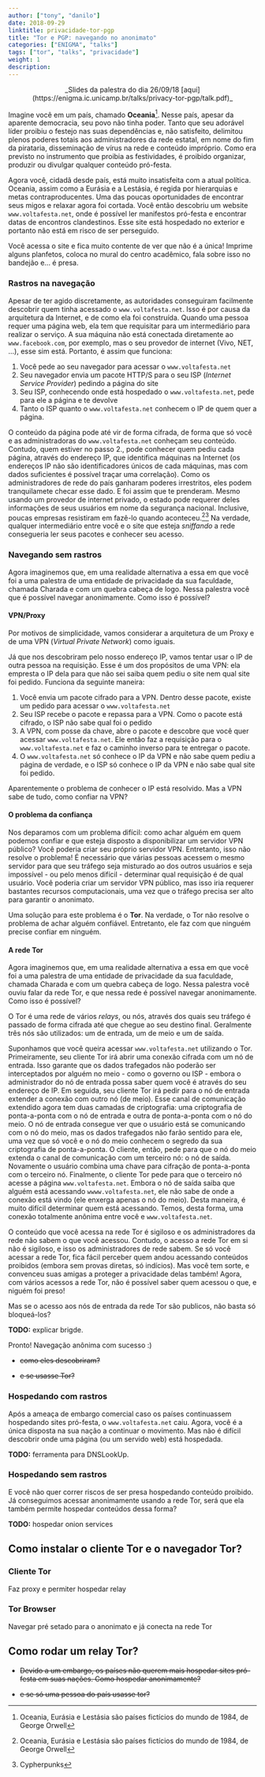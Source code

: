 ```yaml
---
author: ["tony", "danilo"]
date: 2018-09-29
linktitle: privacidade-tor-pgp
title: "Tor e PGP: navegando no anonimato"
categories: ["ENIGMA", "talks"]
tags: ["tor", "talks", "privacidade"]
weight: 1
description:
---
```


<center>
_Slides da palestra do dia 26/09/18 [aqui](https://enigma.ic.unicamp.br/talks/privacy-tor-pgp/talk.pdf)_
</center>

Imagine você em um país, chamado **Oceania**[^1]. Nesse país, apesar da aparente
democracia, seu povo não tinha poder. Tanto que seu adorável líder proibiu o
festejo nas suas dependências e, não satisfeito, delimitou plenos poderes
totais aos administradores da rede estatal, em nome do fim da pirataria,
disseminação de vírus na rede e conteúdo impróprio. Como era previsto no
instrumento que proibia as festividades, é proibido organizar, produzir ou
divulgar qualquer conteúdo pró-festa.

Agora você, cidadã desde país, está muito insatisfeita com a atual política.
Oceania, assim como a Eurásia e a Lestásia, é regida por hierarquias e metas
contraproducentes. Uma das poucas oportunidades de encontrar seus migos e
relaxar agora foi cortada. Você então descobriu um website
`www.voltafesta.net`, onde é possível ler manifestos pró-festa e encontrar
datas de encontros clandestinos. Esse site está hospedado no exterior e
portanto não está em risco de ser perseguido.

Você acessa o site e fica muito contente de ver que não é a única! Imprime
alguns planfetos, coloca no mural do centro acadêmico, fala sobre isso no
bandejão e... é presa.

### Rastros na navegação

Apesar de ter agido discretamente, as autoridades conseguiram facilmente
descobrir quem tinha acessado o `www.voltafesta.net`. Isso é por causa da
arquitetura da Internet, e de como ela foi construída. Quando uma pessoa requer
uma página web, ela tem que requisitar para um intermediário para realizar o
serviço. A sua máquina não está conectada diretamente ao `www.facebook.com`,
por exemplo, mas o seu provedor de internet (Vivo, NET, ...), esse sim está.
Portanto, é assim que funciona:

1. Você pede ao seu navegador para acessar o `www.voltafesta.net`
1. Seu navegador envia um pacote HTTP/S para o seu ISP (_Internet Service
Provider_) pedindo a página do site
1. Seu ISP, conhecendo onde está hospedado o `www.voltafesta.net`, pede para ele a página e te devolve
1. Tanto o ISP quanto o `www.voltafesta.net` conhecem o IP de quem quer a página.

O conteúdo da página pode até vir de forma cifrada, de forma que só você e as
administradoras do `www.voltafesta.net` conheçam seu conteúdo. Contudo, quem
estiver no passo 2., pode conhecer quem pediu cada página, através do endereço IP, que identifica máquinas na Internet (os endereços IP não são identificadores únicos de cada máquinas, mas com dados suficientes é possível traçar uma correlação). Como os
administradores de rede do país ganharam poderes irrestritos, eles podem
tranquilamete checar esse dado. E foi assim que te prenderam. Mesmo usando um
provedor de internet privado, o estado pode requerer deles informações de seus
usuários em nome da segurança nacional. Inclusive, poucas empresas
resistiram em fazê-lo quando aconteceu.[^1][^3] Na verdade, qualquer
intermediário entre você e o site que esteja _sniffando_ a rede consegueria ler
seus pacotes e conhecer seu acesso.

### Navegando sem rastros
Agora imaginemos que, em uma realidade alternativa a essa em que você foi a uma palestra de uma entidade de privacidade da sua faculdade, chamada Charada e com um quebra cabeça de logo. Nessa palestra você que é possível navegar anonimamente. Como isso é possível?

#### VPN/Proxy

Por motivos de simplicidade, vamos considerar a arquitetura de um Proxy e de uma VPN (_Virtual Private Network_) como iguais.

Já que nos descobriram pelo nosso endereço IP, vamos tentar usar o IP de outra pessoa na requisição. Esse é um dos propósitos de uma VPN: ela empresta o IP dela para que não sei saiba quem pediu o site nem qual site foi pedido. Funciona da seguinte maneira:


1. Você envia um pacote cifrado para a VPN. Dentro desse pacote, existe um pedido para acessar o `www.voltafesta.net`
1. Seu ISP recebe o pacote e repassa para a VPN. Como o pacote está cifrado, o ISP não sabe qual foi o pedido
1. A VPN, com posse da chave, abre o pacote e descobre que você quer acessar `www.voltafesta.net`. Ele então faz a requisição para o `www.voltafesta.net` e faz o caminho inverso para te entregar o pacote.
1. O `www.voltafesta.net` só conhece o IP da VPN e não sabe quem pediu a página de verdade, e o ISP só conhece o IP da VPN e não sabe qual site foi pedido.

Aparentemente o problema de conhecer o IP está resolvido. Mas a VPN sabe de tudo, como confiar na VPN?

#### O problema da confiança
Nos deparamos com um problema difícil: como achar alguém em quem podemos confiar e que esteja disposto a disponibilizar um servidor VPN público? Você poderia criar seu próprio servidor VPN. Entretanto, isso não resolve o problema! É necessário que várias pessoas acessem o mesmo servidor para que seu tráfego seja misturado ao dos outros usuários e seja impossível - ou pelo menos difícil - determinar qual requisição é de qual usuário. Você poderia criar um servidor VPN público, mas isso iria requerer bastantes recursos computacionais, uma vez que o tráfego precisa ser alto para garantir o anonimato.

Uma solução para este problema é o **Tor**. Na verdade, o Tor não resolve o problema de achar alguém confiável. Entretanto, ele faz com que ninguém precise confiar em ninguém.

#### A rede Tor

Agora imaginemos que, em uma realidade alternativa a essa em que você foi a uma palestra de uma entidade de privacidade da sua faculdade, chamada Charada e com um quebra cabeça de logo. Nessa palestra você ouviu falar da rede Tor, e que nessa rede é possível navegar anonimamente. Como isso é possível?

O Tor é uma rede de vários *relays*, ou nós, através dos quais seu tráfego é passado de forma cifrada até que chegue ao seu destino final. Geralmente três nós são utilizados: um de entrada, um de meio e um de saída.

Suponhamos que você queira acessar `www.voltafesta.net` utilizando o Tor. Primeiramente, seu cliente Tor irá abrir uma conexão cifrada com um nó de entrada. Isso garante que os dados trafegados não poderão ser interceptados por alguém no meio - como o governo ou ISP - embora o administrador do nó de entrada possa saber quem você é através do seu endereço de IP. Em seguida, seu cliente Tor irá pedir para o nó de entrada extender a conexão com outro nó (de meio). Esse canal de comunicação extendido agora tem duas camadas de criptografia: uma criptografia de ponta-a-ponta com o nó de entrada e outra de ponta-a-ponta com o nó do meio. O nó de entrada consegue ver que o usuário está se comunicando com o nó do meio, mas os dados trafegados não farão sentido para ele, uma vez que só você e o nó do meio conhecem o segredo da sua criptografia de ponta-a-ponta. O cliente, então, pede para que o nó do meio extenda o canal de comunicação com um terceiro nó: o nó de saída. Novamente o usuário combina uma chave para cifração de ponta-a-ponta com o terceiro nó. Finalmente, o cliente Tor pede para que o terceiro nó acesse a página `www.voltafesta.net`. Embora o nó de saída saiba que alguém está acessando `wwww.voltafesta.net`, ele não sabe de onde a conexão está vindo (ele enxerga apenas o nó do meio). Desta maneira, é muito difícil determinar quem está acessando. Temos, desta forma, uma conexão totalmente anônima entre você e `www.voltafesta.net`.

O conteúdo que você acessa na rede Tor é sigiloso e os administradores da rede não sabem o que você acessou. Contudo, o acesso a rede Tor em si não é sigiloso, e isso os administradores de rede sabem. Se só você acessar a rede Tor, fica fácil perceber quem andou acessando conteúdos proibidos (embora sem provas diretas, só indícios). Mas você tem sorte, e convenceu suas amigas a proteger a privacidade delas também! Agora, com vários acessos a rede Tor, não é possível saber quem acessou o que, e niguém foi preso!

Mas se o acesso aos nós de entrada da rede Tor são publicos, não basta só bloqueá-los?

**TODO:** explicar brigde.

Pronto! Navegação anônima com sucesso :)

- ~~como eles descobriram?~~

- ~~e se usasse Tor?~~

### Hospedando com rastros

Após a ameaça de embargo comercial caso os países continuassem hospedando sites pró-festa, o `www.voltafesta.net` caiu. Agora, você é a única disposta na sua nação a continuar o movimento. Mas não é difícil descobrir onde uma página (ou um servido web) está hospedada.

**TODO:** ferramenta para DNSLookUp.


### Hospedando sem rastros

E você não quer correr riscos de ser presa hospedando conteúdo proibido. Já conseguimos acessar anonimamente usando a rede Tor, será que ela também permite hospedar conteúdos dessa forma?

**TODO:** hospedar onion services


## Como instalar o cliente Tor e o navegador Tor?

### Cliente Tor

Faz proxy e permiter hospedar relay

### Tor Browser

Navegar pré setado para o anonimato e já conecta na rede Tor

## Como rodar um relay Tor?

- ~~Devido a um embargo, os países não querem mais hospedar sites pró-festa em suas nações. Como hospedar anonimamente?~~

- ~~e se só uma pessoa do país usasse tor?~~

[^1]: Oceania, Eurásia e Lestásia são países fictícios do mundo de 1984, de
George Orwell

[^1]: [PRISM](https://en.wikipedia.org/wiki/PRISM_%28surveillance_program%29) (programa de
    vigilância)

[^3]: Cypherpunks
